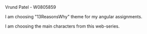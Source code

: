 Vrund Patel - W0805859

I am choosing "13ReasonsWhy" theme for my angular assignments.

I am choosing the main characters from this web-series.
